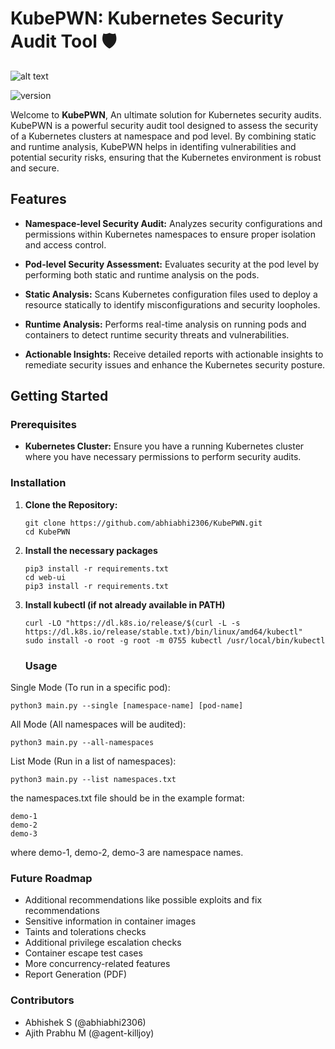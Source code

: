 # KubePWN: Kubernetes Security Audit Tool :shield:

![alt text](https://i.postimg.cc/BbSGZ5Fn/logo-rem.png)


<p align="left">
    <img src="https://img.shields.io/badge/version-0.1.0-blue.svg" title="version" alt="version">
</p>

Welcome to **KubePWN**, An ultimate solution for Kubernetes security audits. KubePWN is a powerful security audit tool designed to assess the security of a Kubernetes clusters at namespace and pod level. By combining static and runtime analysis, KubePWN helps in identifing vulnerabilities and potential security risks, ensuring that the Kubernetes environment is robust and secure.

## Features

- **Namespace-level Security Audit:** Analyzes security configurations and permissions within Kubernetes namespaces to ensure proper isolation and access control.
  
- **Pod-level Security Assessment:** Evaluates security at the pod level by performing both static and runtime analysis on the pods.
 
- **Static Analysis:** Scans Kubernetes configuration files used to deploy a resource statically to identify misconfigurations and security loopholes. 
  
- **Runtime Analysis:** Performs real-time analysis on running pods and containers to detect runtime security threats and vulnerabilities.
  
- **Actionable Insights:** Receive detailed reports with actionable insights to remediate security issues and enhance the Kubernetes security posture.

## Getting Started

### Prerequisites

- **Kubernetes Cluster:** Ensure you have a running Kubernetes cluster where you have necessary permissions to perform security audits.

### Installation

1. **Clone the Repository:**
   ```
   git clone https://github.com/abhiabhi2306/KubePWN.git
   cd KubePWN
   ```

2. **Install the necessary packages**
   ```
   pip3 install -r requirements.txt
   cd web-ui
   pip3 install -r requirements.txt
   ```
3. **Install kubectl (if not already available in PATH)**
   ```
   curl -LO "https://dl.k8s.io/release/$(curl -L -s https://dl.k8s.io/release/stable.txt)/bin/linux/amd64/kubectl"
   sudo install -o root -g root -m 0755 kubectl /usr/local/bin/kubectl
   ```


   ### Usage
Single Mode (To run in a specific pod):

 `python3 main.py --single [namespace-name] [pod-name]`

All Mode (All namespaces will be audited):

   `python3 main.py --all-namespaces`

List Mode (Run in a list of namespaces):

   `python3 main.py --list namespaces.txt`

   the namespaces.txt file should be in the example format:

  ``` 
  demo-1 
  demo-2
  demo-3
   ```

   where demo-1, demo-2, demo-3 are namespace names.
   
### Future Roadmap

* Additional recommendations like possible exploits and fix recommendations
* Sensitive information in container images
* Taints and tolerations checks
* Additional privilege escalation checks
* Container escape test cases
* More concurrency-related features
* Report Generation (PDF)

### Contributors

* Abhishek S (@abhiabhi2306)
* Ajith Prabhu M (@agent-killjoy)
  
